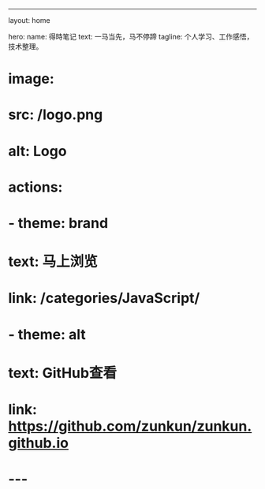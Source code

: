 ---
layout: home

hero:
  name: 得時笔记
  text: 一马当先，马不停蹄
  tagline: 个人学习、工作感悟，技术整理。
  # image:
  #   src: /logo.png
  #   alt: Logo
#   actions:
#     - theme: brand
#       text: 马上浏览
#       link: /categories/JavaScript/
#     - theme: alt
#       text: GitHub查看
#       link: https://github.com/zunkun/zunkun.github.io
# ---
